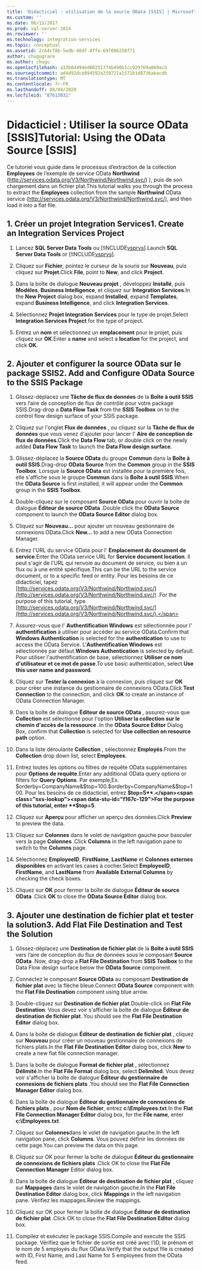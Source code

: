 ```yaml
---
title: 'Didacticiel : utilisation de la source OData [SSIS] | Microsoft Docs'
ms.custom: ''
ms.date: 06/13/2017
ms.prod: sql-server-2014
ms.reviewer: ''
ms.technology: integration-services
ms.topic: conceptual
ms.assetid: 2c64cf8b-5edb-48df-8ffe-697096258f71
author: chugugrace
ms.author: chugu
ms.openlocfilehash: a13b04494ed00251774b490b1cc929769a869acb
ms.sourcegitcommit: ad4d92dce894592a259721a1571b1d8736abacdb
ms.translationtype: MT
ms.contentlocale: fr-FR
ms.lasthandoff: 08/04/2020
ms.locfileid: "87613031"
---
```

# <a name="tutorial-using-the-odata-source-ssis"></a><span data-ttu-id="f167c-102">Didacticiel : Utiliser la source OData [SSIS]</span><span class="sxs-lookup"><span data-stu-id="f167c-102">Tutorial: Using the OData Source [SSIS]</span></span>
  <span data-ttu-id="f167c-103">Ce tutoriel vous guide dans le processus d’extraction de la collection **Employees** de l’exemple de service OData **Northwind** (http://services.odata.org/V3/Northwind/Northwind.svc/) ), puis de son chargement dans un fichier plat.</span><span class="sxs-lookup"><span data-stu-id="f167c-103">This tutorial walks you through the process to extract the **Employees** collection from the sample **Northwind** OData service (http://services.odata.org/V3/Northwind/Northwind.svc/), and then load it into a flat file.</span></span>  
  
## <a name="1-create-an-integration-services-project"></a><span data-ttu-id="f167c-104">1. Créer un projet Integration Services</span><span class="sxs-lookup"><span data-stu-id="f167c-104">1. Create an Integration Services Project</span></span>  
  
1.  <span data-ttu-id="f167c-105">Lancez **SQL Server Data Tools** ou [!INCLUDE[vsprvs](../../includes/vsprvs-md.md)].</span><span class="sxs-lookup"><span data-stu-id="f167c-105">Launch **SQL Server Data Tools** or [!INCLUDE[vsprvs](../../includes/vsprvs-md.md)].</span></span>  
  
2.  <span data-ttu-id="f167c-106">Cliquez sur **Fichier**, pointez le curseur de la souris sur **Nouveau**, puis cliquez sur **Projet**.</span><span class="sxs-lookup"><span data-stu-id="f167c-106">Click **File**, point to **New**, and click **Project**.</span></span>  
  
3.  <span data-ttu-id="f167c-107">Dans la boîte de dialogue **Nouveau projet** , développez **Installé**, puis **Modèles**, **Business Intelligence**, et cliquez sur **Integration Services**.</span><span class="sxs-lookup"><span data-stu-id="f167c-107">In the **New Project** dialog box, expand **Installed**, expand **Templates**, expand **Business Intelligence**, and click **Integration Services**.</span></span>  
  
4.  <span data-ttu-id="f167c-108">Sélectionnez **Projet Integration Services** pour le type de projet.</span><span class="sxs-lookup"><span data-stu-id="f167c-108">Select **Integration Services Project** for the type of project.</span></span>  
  
5.  <span data-ttu-id="f167c-109">Entrez un **nom** et sélectionnez un **emplacement** pour le projet, puis cliquez sur **OK**.</span><span class="sxs-lookup"><span data-stu-id="f167c-109">Enter a **name** and select a **location** for the project, and click **OK**.</span></span>  
  
## <a name="2-add-and-configure-odata-source-to-the-ssis-package"></a><span data-ttu-id="f167c-110">2. Ajouter et configurer la source OData sur le package SSIS</span><span class="sxs-lookup"><span data-stu-id="f167c-110">2. Add and Configure OData Source to the SSIS Package</span></span>  
  
1.  <span data-ttu-id="f167c-111">Glissez-déplacez une **Tâche de flux de données** de la **Boîte à outil SSIS** vers l’aire de conception de flux de contrôle pour votre package SSIS.</span><span class="sxs-lookup"><span data-stu-id="f167c-111">Drag-drop a **Data Flow Task** from the **SSIS Toolbox** on to the control flow design surface of your SSIS package.</span></span>  
  
2.  <span data-ttu-id="f167c-112">Cliquez sur l'onglet **Flux de données** , ou cliquez sur la **Tâche de flux de données** que vous venez d'ajouter pour lancer l' **Aire de conception de flux de données**.</span><span class="sxs-lookup"><span data-stu-id="f167c-112">Click the **Data Flow** tab, or double click on the newly added **Data Flow Task** to launch the **Data Flow design surface**.</span></span>  
  
3.  <span data-ttu-id="f167c-113">Glissez-déplacez la **Source OData** du groupe **Commun** dans la **Boîte à outil SSIS**.</span><span class="sxs-lookup"><span data-stu-id="f167c-113">Drag-drop **OData Source** from the **Common** group in the **SSIS Toolbox**.</span></span> <span data-ttu-id="f167c-114">Lorsque la **Source OData** est installée pour la première fois, elle s'affiche sous le groupe **Commun** dans la **Boîte à outil SSIS**.</span><span class="sxs-lookup"><span data-stu-id="f167c-114">When the **OData Source** is first installed, it will appear under the **Common** group in the **SSIS Toolbox**.</span></span>  
  
4.  <span data-ttu-id="f167c-115">Double-cliquez sur le composant **Source OData** pour ouvrir la boîte de dialogue **Éditeur de source OData** .</span><span class="sxs-lookup"><span data-stu-id="f167c-115">Double click the **OData Source** component to launch the **OData Source Editor** dialog box.</span></span>  
  
5.  <span data-ttu-id="f167c-116">Cliquez sur **Nouveau...** pour ajouter un nouveau gestionnaire de connexions OData.</span><span class="sxs-lookup"><span data-stu-id="f167c-116">Click **New...** to add a new OData Connection Manager.</span></span>  
  
6.  <span data-ttu-id="f167c-117">Entrez l'URL du service OData pour l' **Emplacement du document de service**.</span><span class="sxs-lookup"><span data-stu-id="f167c-117">Enter the OData service URL for **Service document location**.</span></span> <span data-ttu-id="f167c-118">Il peut s'agir de l'URL qui renvoie au document de service, ou bien à un flux ou à une entité spécifique.</span><span class="sxs-lookup"><span data-stu-id="f167c-118">This can be the URL to the service document, or to a specific feed or entity.</span></span> <span data-ttu-id="f167c-119">Pour les besoins de ce didacticiel, tapez [http://services.odata.org/V3/Northwind/Northwind.svc/](http://services.odata.org/V3/Northwind/Northwind.svc/) .</span><span class="sxs-lookup"><span data-stu-id="f167c-119">For the purpose of this tutorial, type [http://services.odata.org/V3/Northwind/Northwind.svc/](http://services.odata.org/V3/Northwind/Northwind.svc/).</span></span>  
  
7.  <span data-ttu-id="f167c-120">Assurez-vous que l' **Authentification Windows** est sélectionnée pour l' **authentification** à utiliser pour accéder au service OData.</span><span class="sxs-lookup"><span data-stu-id="f167c-120">Confirm that **Windows Authentication** is selected for the **authentication** to use to access the OData Service.</span></span> <span data-ttu-id="f167c-121">L'**Authentification Windows** est sélectionnée par défaut.</span><span class="sxs-lookup"><span data-stu-id="f167c-121">**Windows Authentication** is selected by default.</span></span> <span data-ttu-id="f167c-122">Pour utiliser l'authentification de base, sélectionnez **Utiliser ce nom d'utilisateur et ce mot de passe**.</span><span class="sxs-lookup"><span data-stu-id="f167c-122">To use basic authentication, select **Use this user name and password**.</span></span>  
  
8.  <span data-ttu-id="f167c-123">Cliquez sur **Tester la connexion** à la connexion, puis cliquez sur **OK** pour créer une instance du gestionnaire de connexions OData.</span><span class="sxs-lookup"><span data-stu-id="f167c-123">Click **Test Connection** to the connection, and click **OK** to create an instance of OData Connection Manager.</span></span>  
  
9. <span data-ttu-id="f167c-124">Dans la boîte de dialogue **Éditeur de source OData** , assurez-vous que **Collection** est sélectionné pour l'option **Utiliser la collection sur le chemin d'accès de la ressource** .</span><span class="sxs-lookup"><span data-stu-id="f167c-124">In the **OData Source Editor** Dialog Box, confirm that **Collection** is selected for **Use collection on resource path** option.</span></span>  
  
10. <span data-ttu-id="f167c-125">Dans la liste déroulante **Collection** , sélectionnez **Employés**.</span><span class="sxs-lookup"><span data-stu-id="f167c-125">From the **Collection** drop down list, select **Employees**.</span></span>  
  
11. <span data-ttu-id="f167c-126">Entrez toutes les options ou filtres de requête OData supplémentaires pour **Options de requête**.</span><span class="sxs-lookup"><span data-stu-id="f167c-126">Enter any additional OData query options or filters for **Query Options**.</span></span> <span data-ttu-id="f167c-127">Par exemple,</span><span class="sxs-lookup"><span data-stu-id="f167c-127">Ex.</span></span> <span data-ttu-id="f167c-128">$orderby=CompanyName&$top=100.</span><span class="sxs-lookup"><span data-stu-id="f167c-128">$orderby=CompanyName&$top=100.</span></span> <span data-ttu-id="f167c-129">Pour les besoins de ce didacticiel, entrez **$top=5**.</span><span class="sxs-lookup"><span data-stu-id="f167c-129">For the purpose of this tutorial, enter **$top=5**.</span></span>  
  
12. <span data-ttu-id="f167c-130">Cliquez sur **Aperçu** pour afficher un aperçu des données.</span><span class="sxs-lookup"><span data-stu-id="f167c-130">Click **Preview** to preview the data.</span></span>  
  
13. <span data-ttu-id="f167c-131">Cliquez sur **Colonnes** dans le volet de navigation gauche pour basculer vers la page **Colonnes** .</span><span class="sxs-lookup"><span data-stu-id="f167c-131">Click **Columns** in the left navigation pane to switch to the **Columns** page.</span></span>  
  
14. <span data-ttu-id="f167c-132">Sélectionnez **EmployeeID**, **FirstName**, **LastName** et **Colonnes externes disponibles** en activant les cases à cocher.</span><span class="sxs-lookup"><span data-stu-id="f167c-132">Select **EmployeeID**, **FirstName**, and **LastName** from **Available External Columns** by checking the check boxes.</span></span>  
  
15. <span data-ttu-id="f167c-133">Cliquez sur **OK** pour fermer la boîte de dialogue **Éditeur de source OData** .</span><span class="sxs-lookup"><span data-stu-id="f167c-133">Click **OK** to close the **OData Source Editor** dialog box.</span></span>  
  
## <a name="3-add-flat-file-destination-and-test-the-solution"></a><span data-ttu-id="f167c-134">3. Ajouter une destination de fichier plat et tester la solution</span><span class="sxs-lookup"><span data-stu-id="f167c-134">3. Add Flat File Destination and Test the Solution</span></span>  
  
1.  <span data-ttu-id="f167c-135">Glissez-déplacez une **Destination de fichier plat** de la **Boîte à outil SSIS** vers l’aire de conception du flux de données sous le composant **Source OData** .</span><span class="sxs-lookup"><span data-stu-id="f167c-135">Now, drag-drop a **Flat File Destination** from **SSIS Toolbox** to the Data Flow design surface below the **OData Source** component.</span></span>  
  
2.  <span data-ttu-id="f167c-136">Connectez le composant **Source OData** au composant **Destination de fichier plat** avec la flèche bleue.</span><span class="sxs-lookup"><span data-stu-id="f167c-136">Connect **OData Source** component with the **Flat File Destination** component using blue arrow.</span></span>  
  
3.  <span data-ttu-id="f167c-137">Double-cliquez sur **Destination de fichier plat**.</span><span class="sxs-lookup"><span data-stu-id="f167c-137">Double-click on **Flat File Destination**.</span></span> <span data-ttu-id="f167c-138">Vous devez voir s'afficher la boîte de dialogue **Éditeur de destination de fichier plat** .</span><span class="sxs-lookup"><span data-stu-id="f167c-138">You should see the **Flat File Destination Editor** dialog box.</span></span>  
  
4.  <span data-ttu-id="f167c-139">Dans la boîte de dialogue **Éditeur de destination de fichier plat** , cliquez sur **Nouveau** pour créer un nouveau gestionnaire de connexions de fichiers plats.</span><span class="sxs-lookup"><span data-stu-id="f167c-139">In the **Flat File Destination Editor** dialog box, click **New** to create a new flat file connection manager.</span></span>  
  
5.  <span data-ttu-id="f167c-140">Dans la boîte de dialogue **Format de fichier plat** , sélectionnez **Délimité**.</span><span class="sxs-lookup"><span data-stu-id="f167c-140">In the **Flat File Format** dialog box, select **Delimited**.</span></span> <span data-ttu-id="f167c-141">Vous devez voir s'afficher la boîte de dialogue **Éditeur du gestionnaire de connexions de fichiers plats** .</span><span class="sxs-lookup"><span data-stu-id="f167c-141">You should see the **Flat File Connection Manager Editor** dialog box.</span></span>  
  
6.  <span data-ttu-id="f167c-142">Dans la boîte de dialogue **Éditeur du gestionnaire de connexions de fichiers plats** , pour **Nom de fichier**, entrez **c:\Employees.txt**.</span><span class="sxs-lookup"><span data-stu-id="f167c-142">In the **Flat File Connection Manager Editor** dialog box, for the **File name**, enter **c:\Employees.txt**.</span></span>  
  
7.  <span data-ttu-id="f167c-143">Cliquez sur **Colonnes**dans le volet de navigation gauche.</span><span class="sxs-lookup"><span data-stu-id="f167c-143">In the left navigation pane, click **Columns**.</span></span> <span data-ttu-id="f167c-144">Vous pouvez définir les données de cette page.</span><span class="sxs-lookup"><span data-stu-id="f167c-144">You can preview the data on this page.</span></span>  
  
8.  <span data-ttu-id="f167c-145">Cliquez sur OK pour fermer la boîte de dialogue **Éditeur du gestionnaire de connexions de fichiers plats** .</span><span class="sxs-lookup"><span data-stu-id="f167c-145">Click OK to close the **Flat File Connection Manager** Editor dialog box.</span></span>  
  
9. <span data-ttu-id="f167c-146">Dans la boîte de dialogue **Éditeur de destination de fichier plat** , cliquez sur **Mappages** dans le volet de navigation gauche.</span><span class="sxs-lookup"><span data-stu-id="f167c-146">In the **Flat File Destination Editor** dialog box, click **Mappings** in the left navigation pane.</span></span> <span data-ttu-id="f167c-147">Vérifiez les mappages.</span><span class="sxs-lookup"><span data-stu-id="f167c-147">Review the mappings.</span></span>  
  
10. <span data-ttu-id="f167c-148">Cliquez sur OK pour fermer la boîte de dialogue **Éditeur de destination de fichier plat** .</span><span class="sxs-lookup"><span data-stu-id="f167c-148">Click OK to close the **Flat File Destination Editor** dialog box.</span></span>  
  
11. <span data-ttu-id="f167c-149">Compilez et exécutez le package SSIS.</span><span class="sxs-lookup"><span data-stu-id="f167c-149">Compile and execute the SSIS package.</span></span> <span data-ttu-id="f167c-150">Vérifiez que le fichier de sortie est créé avec l'ID, le prénom et le nom de 5 employés du flux OData.</span><span class="sxs-lookup"><span data-stu-id="f167c-150">Verify that the output file is created with ID, First Name, and Last Name for 5 employees from the OData feed.</span></span>  
  
  
